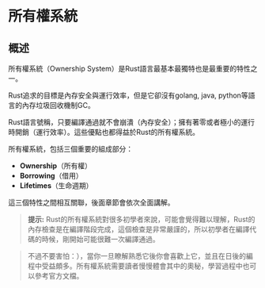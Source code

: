 # 所有權系統

## 概述

所有權系統（Ownership System）是Rust語言最基本最獨特也是最重要的特性之一。

Rust追求的目標是內存安全與運行效率，但是它卻沒有golang, java, python等語言的內存垃圾回收機制GC。

Rust語言號稱，只要編譯通過就不會崩潰（內存安全）；擁有著零或者極小的運行時開銷（運行效率）。這些優點也都得益於Rust的所有權系統。

所有權系統，包括三個重要的組成部分：

- **Ownership**（所有權）
- **Borrowing**（借用）
- **Lifetimes**（生命週期）

這三個特性之間相互關聯，後面章節會依次全面講解。

> **提示:**
> Rust的所有權系統對很多初學者來說，可能會覺得難以理解，Rust的內存檢查是在編譯階段完成，這個檢查是非常嚴謹的，所以初學者在編譯代碼的時候，剛開始可能很難一次編譯通過。

> 不過不要害怕：），當你一旦瞭解熟悉它後你會喜歡上它，並且在日後的編程中受益頗多。所有權系統需要讀者慢慢體會其中的奧秘，學習過程中也可以參考官方文檔。
